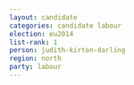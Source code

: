 ```yaml
---
layout: candidate
categories: candidate labour
election: eu2014
list-rank: 1
person: judith-kirton-darling
region: north
party: labour
---
```

